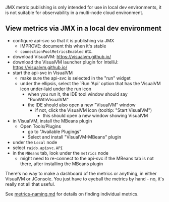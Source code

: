 JMX metric publishing is only intended for use in local dev environments, it
is not suitable for observability in a multi-node cloud environment.

## View metrics via JMX in a local dev environment

* configure api-svc so that it is publishing via JMX
  * IMPROVE: document this when it's stable
  * `connectionPoolMetricsEnabled` etc. 
* download VisualVM: https://visualvm.github.io/
* download the VisualVM launcher plugin for IntelliJ: 
  https://visualvm.github.io/
* start the api-svc in VisualVM
  * make sure the api-svc is selected in the "run" widget
  * under the ellipsis, select the `Run 'Api' option that has the VisualVM icon
  under-laid under the run icon
    * when you run it, the IDE tool window should say "RunWithVisualVM"
    * the IDE should also open a new "VisualVM" window 
      * if not, click the VisualVM icon (tooltip: "Start VisualVM")
        * this should open a new window showing VisualVM
* in VisualVM, install the MBeans plugin
  * Open Tools/Plugins
    * go to "Available Plugings"
    * Select and install "VisualVM-MBeans" plugin
* under the `Local` node
* select `raido.apisvc.API`
* in the `MBeans` tab, look under the `metrics` node
  * might need to re-connect to the api-svc if the MBeans tab is not there, 
    after installing the MBeans plugin   

There's no way to make a dashboard of the metrics or anything, in either 
VisualVM or JConsole.  You just have to eyeball the metrics by hand - no, it's 
really not all that useful.

See [metrics-naming.md](./metrics-naming.md) for details on finding individual 
metrics.

